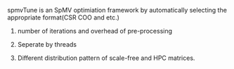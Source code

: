 spmvTune is an SpMV optimiation framework by automatically selecting the appropriate format(CSR COO and etc.)

1) number of iterations and overhead of pre-processing

2) Seperate by threads

3) Different distribution pattern of scale-free and HPC matrices.

